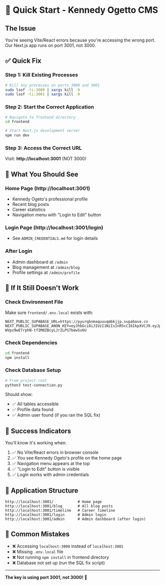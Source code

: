 # 🚀 Quick Start - Kennedy Ogetto CMS

## The Issue
You're seeing Vite/React errors because you're accessing the wrong port. Our Next.js app runs on port 3001, not 3000.

## ✅ Quick Fix

### Step 1: Kill Existing Processes
```bash
# Kill any processes on ports 3000 and 3001
sudo lsof -ti:3000 | xargs kill -9
sudo lsof -ti:3001 | xargs kill -9
```

### Step 2: Start the Correct Application
```bash
# Navigate to frontend directory
cd frontend

# Start Next.js development server
npm run dev
```

### Step 3: Access the Correct URL
Visit: **http://localhost:3001** (NOT 3000)

## 🎯 What You Should See

### Home Page (http://localhost:3001)
- Kennedy Ogeto's professional profile
- Recent blog posts
- Career statistics
- Navigation menu with "Login to Edit" button

### Login Page (http://localhost:3001/login)
- See `ADMIN_CREDENTIALS.md` for login details

### After Login
- Admin dashboard at `/admin`
- Blog management at `/admin/blog`
- Profile settings at `/admin/profile`

## 🔧 If It Still Doesn't Work

### Check Environment File
Make sure `frontend/.env.local` exists with:
```env
NEXT_PUBLIC_SUPABASE_URL=https://pyurqbnmaquuvqmbkjjp.supabase.co
NEXT_PUBLIC_SUPABASE_ANON_KEY=eyJhbGciOiJIUzI1NiIsInR5cCI6IkpXVCJ9.eyJpc3MiOiJzdXBhYmFzZSIsInJlZiI6InB5dXJxYm5tYXF1dXZxbWJrampwIiwicm9sZSI6ImFub24iLCJpYXQiOjE3NTkzMDE3NTksImV4cCI6MjA3NDg3Nzc1OX0.Kts9K-WVpz9wE7rphN-tfIM8ZBcyLJr2LPS7bewSv6U
```

### Check Dependencies
```bash
cd frontend
npm install
```

### Check Database Setup
```bash
# From project root
python3 test-connection.py
```

Should show:
- ✅ All tables accessible
- ✅ Profile data found
- ✅ Admin user found (if you ran the SQL fix)

## 🎉 Success Indicators

You'll know it's working when:
1. ✅ No Vite/React errors in browser console
2. ✅ You see Kennedy Ogeto's profile on the home page
3. ✅ Navigation menu appears at the top
4. ✅ "Login to Edit" button is visible
5. ✅ Login works with admin credentials

## 📱 Application Structure

```
http://localhost:3001/           # Home page
http://localhost:3001/blog       # All blog posts
http://localhost:3001/timeline   # Career timeline
http://localhost:3001/login      # Admin login
http://localhost:3001/admin      # Admin dashboard (after login)
```

## 🚨 Common Mistakes

- ❌ Accessing `localhost:3000` instead of `localhost:3001`
- ❌ Missing `.env.local` file
- ❌ Not running `npm install` in frontend directory
- ❌ Database not set up (run the SQL fix script)

---

**The key is using port 3001, not 3000! 🎯**
